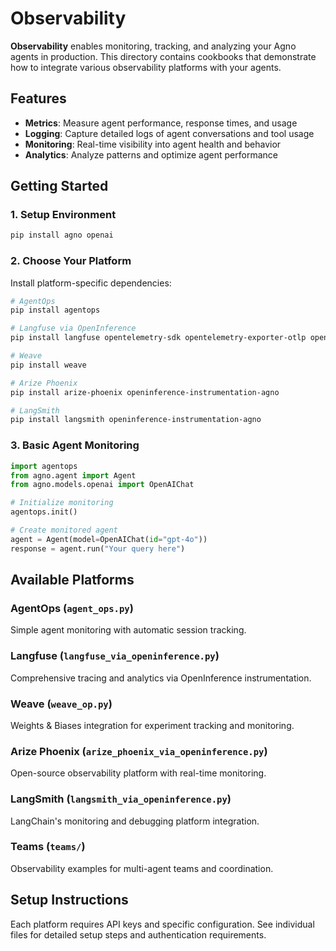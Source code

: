 # Observability

**Observability** enables monitoring, tracking, and analyzing your Agno agents in production. This directory contains cookbooks that demonstrate how to integrate various observability platforms with your agents.

## Features

- **Metrics**: Measure agent performance, response times, and usage
- **Logging**: Capture detailed logs of agent conversations and tool usage
- **Monitoring**: Real-time visibility into agent health and behavior 
- **Analytics**: Analyze patterns and optimize agent performance 

## Getting Started

### 1. Setup Environment

```bash
pip install agno openai
```

### 2. Choose Your Platform

Install platform-specific dependencies:

```bash
# AgentOps
pip install agentops

# Langfuse via OpenInference  
pip install langfuse opentelemetry-sdk opentelemetry-exporter-otlp openinference-instrumentation-agno

# Weave
pip install weave

# Arize Phoenix
pip install arize-phoenix openinference-instrumentation-agno

# LangSmith
pip install langsmith openinference-instrumentation-agno
```

### 3. Basic Agent Monitoring

```python
import agentops
from agno.agent import Agent
from agno.models.openai import OpenAIChat

# Initialize monitoring
agentops.init()

# Create monitored agent
agent = Agent(model=OpenAIChat(id="gpt-4o"))
response = agent.run("Your query here")
```

## Available Platforms

### AgentOps (`agent_ops.py`)
Simple agent monitoring with automatic session tracking.

### Langfuse (`langfuse_via_openinference.py`)
Comprehensive tracing and analytics via OpenInference instrumentation.

### Weave (`weave_op.py`) 
Weights & Biases integration for experiment tracking and monitoring.

### Arize Phoenix (`arize_phoenix_via_openinference.py`)
Open-source observability platform with real-time monitoring.

### LangSmith (`langsmith_via_openinference.py`)
LangChain's monitoring and debugging platform integration.

### Teams (`teams/`)
Observability examples for multi-agent teams and coordination.

## Setup Instructions

Each platform requires API keys and specific configuration. See individual files for detailed setup steps and authentication requirements.
